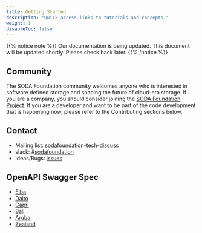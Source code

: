 ```yaml
---
title: Getting Started
description: "Quick access links to tutorials and concepts."
weight: 1
disableToc: false
---
```


{{% notice note %}}
Our documentation is being updated. This document will be updated shortly. Please check back later.
{{% /notice %}}

## Community

The SODA Foundation community welcomes anyone who is interested in software defined storage and shaping the future of cloud-era storage. If you are a company, you should consider joining the [SODA Foundation Project](https://sodafoundation.io/). If you are a developer and want to be part of the code development that is happening now, please refer to the Contributing sections below.

## Contact

* Mailing list: [sodafoundation-tech-discuss](https://lists.opensds.io/mailman/listinfo/opensds-tech-discuss)
* slack: #[sodafoundation](https://sodafoundation.io/slack)
* Ideas/Bugs: [issues](https://github.com/sodafoundation/api/issues)

## OpenAPI Swagger Spec
* [Elba](/guides/api-spec/elba/)
* [Daito](/guides/api-spec/daito/)
* [Capri](/guides/api-spec/capri/)
* [Bali](/guides/api-spec/bali/)
* [Aruba](/guides/api-spec/aruba/)
* [Zealand](/guides/api-spec/zealand/)
